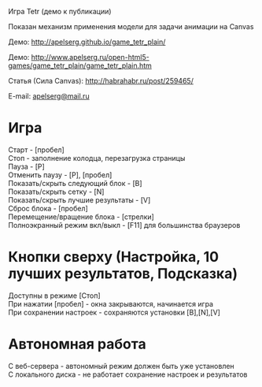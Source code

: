 ﻿Игра Tetr (демо к публикации)

Показан механизм применения модели для задачи анимации на Canvas

Демо: http://apelserg.github.io/game_tetr_plain/

Демо: http://www.apelserg.ru/open-html5-games/game_tetr_plain/game_tetr_plain.htm

Статья (Сила Canvas): http://habrahabr.ru/post/259465/

E-mail: apelserg@mail.ru



Игра
====

Старт - [пробел]<br/>
Стоп - заполнение колодца, перезагрузка страницы<br/>
Пауза - [P]<br/>
Отменить паузу - [P], [пробел]<br/>
Показать/скрыть следующий блок - [B]<br/>
Показать/скрыть сетку - [N]<br/>
Показать/скрыть лучшие результаты - [V]<br/>
Сброс блока - [пробел]<br/>
Перемещение/вращение блока - [стрелки]<br/>
Полноэкранный режим вкл/выкл - [F11] для большинства браузеров<br/>

Кнопки сверху (Настройка, 10 лучших результатов, Подсказка)
===========================================================

Доступны в режиме [Стоп]<br/>
При нажатии [пробел] - окна закрываются, начинается игра<br/>
При сохранении настроек - сохраняются установки [B],[N],[V]<br/>

Автономная работа
=================

С веб-сервера - автономный режим должен быть уже установлен<br/>
С локального диска - не работает сохранение настроек и результатов<br/>
